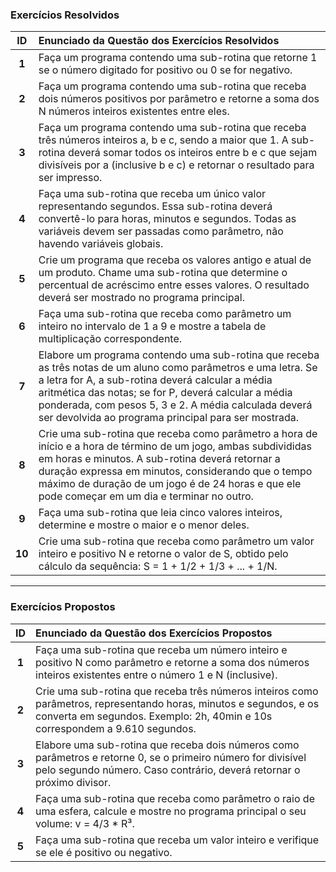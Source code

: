 ### Exercícios Resolvidos

| ID | Enunciado da Questão dos Exercícios Resolvidos |
| :---: | :--- |
| **1** | Faça um programa contendo uma sub-rotina que retorne 1 se o número digitado for positivo ou 0 se for negativo. |
| **2** | Faça um programa contendo uma sub-rotina que receba dois números positivos por parâmetro e retorne a soma dos N números inteiros existentes entre eles. |
| **3** | Faça um programa contendo uma sub-rotina que receba três números inteiros a, b e c, sendo a maior que 1. A sub-rotina deverá somar todos os inteiros entre b e c que sejam divisíveis por a (inclusive b e c) e retornar o resultado para ser impresso. |
| **4** | Faça uma sub-rotina que receba um único valor representando segundos. Essa sub-rotina deverá convertê-lo para horas, minutos e segundos. Todas as variáveis devem ser passadas como parâmetro, não havendo variáveis globais. |
| **5** | Crie um programa que receba os valores antigo e atual de um produto. Chame uma sub-rotina que determine o percentual de acréscimo entre esses valores. O resultado deverá ser mostrado no programa principal. |
| **6** | Faça uma sub-rotina que receba como parâmetro um inteiro no intervalo de 1 a 9 e mostre a tabela de multiplicação correspondente. |
| **7** | Elabore um programa contendo uma sub-rotina que receba as três notas de um aluno como parâmetros e uma letra. Se a letra for A, a sub-rotina deverá calcular a média aritmética das notas; se for P, deverá calcular a média ponderada, com pesos 5, 3 e 2. A média calculada deverá ser devolvida ao programa principal para ser mostrada. |
| **8** | Crie uma sub-rotina que receba como parâmetro a hora de início e a hora de término de um jogo, ambas subdivididas em horas e minutos. A sub-rotina deverá retornar a duração expressa em minutos, considerando que o tempo máximo de duração de um jogo é de 24 horas e que ele pode começar em um dia e terminar no outro. |
| **9** | Faça uma sub-rotina que leia cinco valores inteiros, determine e mostre o maior e o menor deles. |
| **10** | Crie uma sub-rotina que receba como parâmetro um valor inteiro e positivo N e retorne o valor de S, obtido pelo cálculo da sequência: S = 1 + 1/2 + 1/3 + ... + 1/N. |

---

### Exercícios Propostos

| ID | Enunciado da Questão dos Exercícios Propostos |
| :---: | :--- |
| **1** | Faça uma sub-rotina que receba um número inteiro e positivo N como parâmetro e retorne a soma dos números inteiros existentes entre o número 1 e N (inclusive). |
| **2** | Crie uma sub-rotina que receba três números inteiros como parâmetros, representando horas, minutos e segundos, e os converta em segundos. Exemplo: 2h, 40min e 10s correspondem a 9.610 segundos. |
| **3** | Elabore uma sub-rotina que receba dois números como parâmetros e retorne 0, se o primeiro número for divisível pelo segundo número. Caso contrário, deverá retornar o próximo divisor. |
| **4** | Faça uma sub-rotina que receba como parâmetro o raio de uma esfera, calcule e mostre no programa principal o seu volume: v = 4/3 * R³. |
| **5** | Faça uma sub-rotina que receba um valor inteiro e verifique se ele é positivo ou negativo. |

